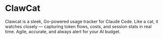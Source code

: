 # ClawCat
Clawcat is a sleek, Go-powered usage tracker for Claude Code. Like a cat, it watches closely — capturing token flows, costs, and session stats in real time. Agile, accurate, and always alert for your AI budget.
